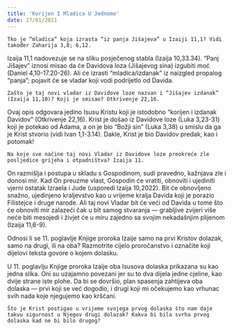 ```yaml
---
title: 'Korijen I Mladica U Jednome'
date: 27/01/2021
---
```


`Tko je “mladica” koja izrasta “iz panja Jišajeva” u Izaiji 11,1? Vidi također Zaharija 3,8; 6,12.`

Izaija 11,1 nadovezuje se na sliku posječenog stabla (Izaija 10,33.34). “Panj Jišajev” iznosi misao da će Davidova loza (Jišajevog sina) izgubiti moć (Daniel 4,10-17.20-26). Ali će izrasti “mladica/izdanak” iz naizgled propalog “panja”; pojavit će se vladar koji vodi podrijetlo od Davida.

`Zašto je taj novi vladar iz Davidove loze nazvan i “Jišajev izdanak” (Izaija 11,10)? Koji je smisao? Otkrivenje 22,16.`

Ovaj opis odgovara jedino Isusu Kristu koji je istodobno “korijen i izdanak Davidov” (Otkrivenje 22,16). Krist je došao iz Davidove loze (Luka 3,23-31) koji je potekao od Adama, a on je bio “Božji sin” (Luka 3,38) u smislu da ga je Krist stvorio (vidi Ivan 1,1-3.14). Dakle, Krist je bio Davidov predak, kao i potomak!

`Na koje sve načine taj novi Vladar iz Davidove loze preokreće zle posljedice grijeha i otpadništva? Izaija 11.`

On razmišlja i postupa u skladu s Gospodinom, sudi pravedno, kažnjava zle i donosi mir. Kad On preuzme vlast, Gospodin će vratiti, obnoviti i ujediniti vjerni ostatak Izraela i Jude (usporedi Izaija 10,2022). Bit će obnovljeno snažno, ujedinjeno kraljevstvo kao u vrijeme kralja Davida koji je porazio Filistejce i druge narode. Ali taj novi Vladar bit će veći od Davida u tome što će obnoviti mir zalazeći čak u bît samog stvaranja — grabljive zvijeri više neće biti mesojedi i živjet će u miru zajedno sa svojim nekadašnjim plijenom (Izaija 11,6-9).

Odnosi li se 11. poglavlje Knjige proroka Izaije samo na prvi Kristov dolazak, samo na drugi, ili na oba? Razmotrite cijelo proročanstvo i označite koji dijelovi teksta govore o kojem dolasku.

U 11. poglavlju Knjige proroka Izaije oba Isusova dolaska prikazana su kao jedna slika. Oni su uzajamno povezani jer su to dva dijela jedne cjeline, kao dvije strane iste plohe. Da bi se dovršio, plan spasenja zahtijeva oba dolaska — prvi koji se već dogodio, i drugi koji mi očekujemo kao vrhunac svih nada koje njegujemo kao kršćani.

`Što je Krist postigao u vrijeme svojega prvog dolaska što nam daje takvu sigurnost u Njegov drugi dolazak? Kakva bi bila svrha prvog dolaska kad ne bi bilo drugog?`